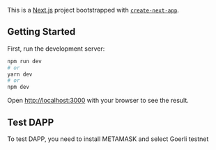 This is a [Next.js](https://nextjs.org/) project bootstrapped with [`create-next-app`](https://github.com/vercel/next.js/tree/canary/packages/create-next-app).

## Getting Started

First, run the development server:

```bash
npm run dev
# or
yarn dev
# or
npm dev
```
Open [http://localhost:3000](http://localhost:3000) with your browser to see the result.

## Test DAPP

To test DAPP, you need to install METAMASK and select Goerli testnet
